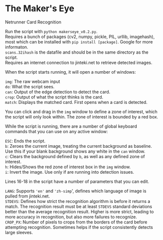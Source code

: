 # The Maker's Eye
Netrunner Card Recognition

Run the script with `python makerseye_v0.2.py`.  
Requires a bunch of packages (cv2, numpy, pickle, PIL, urllib, imagehash), most which can be installed with `pip install [package]`. Google for more informaton.  
`scans.32ihash` is the datafile and should be in the same directory as the script.  
Requires an internet connection to jinteki.net to retrieve detected images.

When the script starts running, it will open a number of windows:

`img`: The raw webcam input  
`do`: What the script sees.  
`can`: Output of the edge detection to detect the card.  
`crop`: Output of what the script thinks is the card.  
`match`: Displays the matched card. First opens when a card is detected.  

You can click and drag in the `img` window to define a zone of interest, which the script will only look within. The zone of interest is bounded by a red box.

While the script is running, there are a number of global keyboard commands that you can use on any active window:

`ESC`: Ends the script.  
`b`: Zeroes the current image, treating the current background as baseline. Use this if your blank background shows any white in the `can` window.  
`c`: Clears the background defined by `b`, as well as any defined zone of interest.  
`h`: Hides/Shows the red zone of interest box in the `img` window.  
`i`: Invert the image. Use only if are running into detection issues.

Lines 16-18 in the script have a number of parameters that you can edit.

`LANG`: Supports `'en'` and `'zh-simp`', defines which language of image is pulled from jinteki.net.  
`STDEVS`: Defines how strict the recognition algorithm is before it returns a match. The recognition result must be at least `STDEVS` standard deviations better than the average recognition result. Higher is more strict, leading to more accuracy in recognition, but also more failures to recognize.  
`CROP_PX`: Number of pixels to crops from the borders of the card before attempting recognition. Sometimes helps if the script consistently detects large sleeves.  
